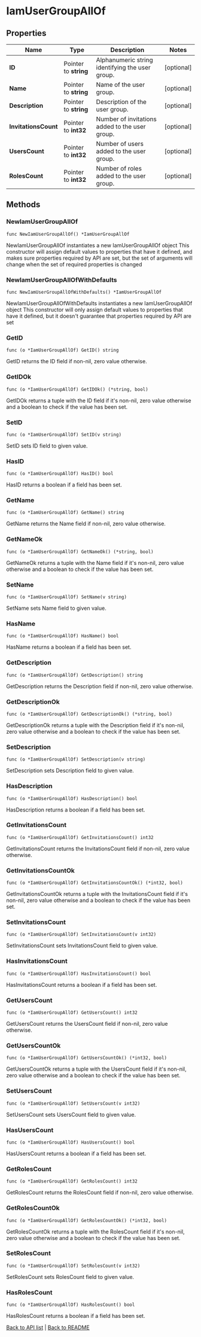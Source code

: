 # IamUserGroupAllOf

## Properties

Name | Type | Description | Notes
------------ | ------------- | ------------- | -------------
**ID** | Pointer to **string** | Alphanumeric string identifying the user group. | [optional] 
**Name** | Pointer to **string** | Name of the user group. | [optional] 
**Description** | Pointer to **string** | Description of the user group. | [optional] 
**InvitationsCount** | Pointer to **int32** | Number of invitations added to the user group. | [optional] 
**UsersCount** | Pointer to **int32** | Number of users added to the user group. | [optional] 
**RolesCount** | Pointer to **int32** | Number of roles added to the user group. | [optional] 

## Methods

### NewIamUserGroupAllOf

`func NewIamUserGroupAllOf() *IamUserGroupAllOf`

NewIamUserGroupAllOf instantiates a new IamUserGroupAllOf object
This constructor will assign default values to properties that have it defined,
and makes sure properties required by API are set, but the set of arguments
will change when the set of required properties is changed

### NewIamUserGroupAllOfWithDefaults

`func NewIamUserGroupAllOfWithDefaults() *IamUserGroupAllOf`

NewIamUserGroupAllOfWithDefaults instantiates a new IamUserGroupAllOf object
This constructor will only assign default values to properties that have it defined,
but it doesn't guarantee that properties required by API are set

### GetID

`func (o *IamUserGroupAllOf) GetID() string`

GetID returns the ID field if non-nil, zero value otherwise.

### GetIDOk

`func (o *IamUserGroupAllOf) GetIDOk() (*string, bool)`

GetIDOk returns a tuple with the ID field if it's non-nil, zero value otherwise
and a boolean to check if the value has been set.

### SetID

`func (o *IamUserGroupAllOf) SetID(v string)`

SetID sets ID field to given value.

### HasID

`func (o *IamUserGroupAllOf) HasID() bool`

HasID returns a boolean if a field has been set.

### GetName

`func (o *IamUserGroupAllOf) GetName() string`

GetName returns the Name field if non-nil, zero value otherwise.

### GetNameOk

`func (o *IamUserGroupAllOf) GetNameOk() (*string, bool)`

GetNameOk returns a tuple with the Name field if it's non-nil, zero value otherwise
and a boolean to check if the value has been set.

### SetName

`func (o *IamUserGroupAllOf) SetName(v string)`

SetName sets Name field to given value.

### HasName

`func (o *IamUserGroupAllOf) HasName() bool`

HasName returns a boolean if a field has been set.

### GetDescription

`func (o *IamUserGroupAllOf) GetDescription() string`

GetDescription returns the Description field if non-nil, zero value otherwise.

### GetDescriptionOk

`func (o *IamUserGroupAllOf) GetDescriptionOk() (*string, bool)`

GetDescriptionOk returns a tuple with the Description field if it's non-nil, zero value otherwise
and a boolean to check if the value has been set.

### SetDescription

`func (o *IamUserGroupAllOf) SetDescription(v string)`

SetDescription sets Description field to given value.

### HasDescription

`func (o *IamUserGroupAllOf) HasDescription() bool`

HasDescription returns a boolean if a field has been set.

### GetInvitationsCount

`func (o *IamUserGroupAllOf) GetInvitationsCount() int32`

GetInvitationsCount returns the InvitationsCount field if non-nil, zero value otherwise.

### GetInvitationsCountOk

`func (o *IamUserGroupAllOf) GetInvitationsCountOk() (*int32, bool)`

GetInvitationsCountOk returns a tuple with the InvitationsCount field if it's non-nil, zero value otherwise
and a boolean to check if the value has been set.

### SetInvitationsCount

`func (o *IamUserGroupAllOf) SetInvitationsCount(v int32)`

SetInvitationsCount sets InvitationsCount field to given value.

### HasInvitationsCount

`func (o *IamUserGroupAllOf) HasInvitationsCount() bool`

HasInvitationsCount returns a boolean if a field has been set.

### GetUsersCount

`func (o *IamUserGroupAllOf) GetUsersCount() int32`

GetUsersCount returns the UsersCount field if non-nil, zero value otherwise.

### GetUsersCountOk

`func (o *IamUserGroupAllOf) GetUsersCountOk() (*int32, bool)`

GetUsersCountOk returns a tuple with the UsersCount field if it's non-nil, zero value otherwise
and a boolean to check if the value has been set.

### SetUsersCount

`func (o *IamUserGroupAllOf) SetUsersCount(v int32)`

SetUsersCount sets UsersCount field to given value.

### HasUsersCount

`func (o *IamUserGroupAllOf) HasUsersCount() bool`

HasUsersCount returns a boolean if a field has been set.

### GetRolesCount

`func (o *IamUserGroupAllOf) GetRolesCount() int32`

GetRolesCount returns the RolesCount field if non-nil, zero value otherwise.

### GetRolesCountOk

`func (o *IamUserGroupAllOf) GetRolesCountOk() (*int32, bool)`

GetRolesCountOk returns a tuple with the RolesCount field if it's non-nil, zero value otherwise
and a boolean to check if the value has been set.

### SetRolesCount

`func (o *IamUserGroupAllOf) SetRolesCount(v int32)`

SetRolesCount sets RolesCount field to given value.

### HasRolesCount

`func (o *IamUserGroupAllOf) HasRolesCount() bool`

HasRolesCount returns a boolean if a field has been set.


[Back to API list](../README.md#documentation-for-api-endpoints) | [Back to README](../README.md)

